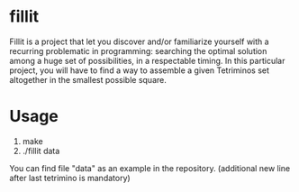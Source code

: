 # fillit

Fillit is a project that let you discover and/or familiarize yourself with a recurring
problematic in programming: searching the optimal solution among a huge set of possibilities, in a respectable timing.
In this particular project, you will have to find a way to assemble a given Tetriminos set altogether 
in the smallest possible square.

# Usage

1. make
2. ./fillit data

You can find file "data" as an example in the repository. (additional new line after last tetrimino is mandatory)
